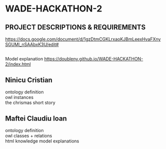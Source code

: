 # WADE-HACKATHON-2

## PROJECT DESCRIPTIONS & REQUIREMENTS
https://docs.google.com/document/d/1gzDtmCGKLrxaoKJBmLeexHvaFXnySGUMl_nSAAbxK3U/edit#

##
Model explanation 
https://doubleny.github.io/WADE-HACKATHON-2/index.html


## Ninicu Cristian
ontology definition\
owl instances\
the chrismas short story

## Maftei Claudiu Ioan
ontology definition\
owl classes + relations\
html knowledge model explanations
